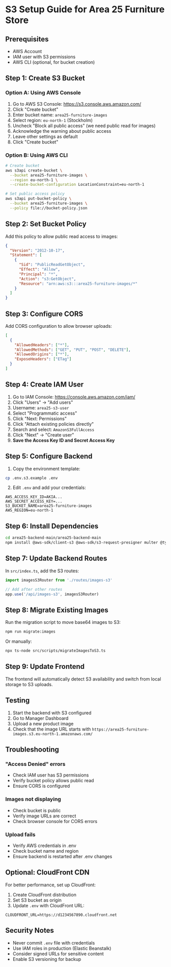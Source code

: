 # S3 Setup Guide for Area 25 Furniture Store

## Prerequisites
- AWS Account
- IAM user with S3 permissions
- AWS CLI (optional, for bucket creation)

## Step 1: Create S3 Bucket

### Option A: Using AWS Console
1. Go to AWS S3 Console: https://s3.console.aws.amazon.com/
2. Click "Create bucket"
3. Enter bucket name: `area25-furniture-images`
4. Select region: `eu-north-1` (Stockholm)
5. Uncheck "Block all public access" (we need public read for images)
6. Acknowledge the warning about public access
7. Leave other settings as default
8. Click "Create bucket"

### Option B: Using AWS CLI
```bash
# Create bucket
aws s3api create-bucket \
  --bucket area25-furniture-images \
  --region eu-north-1 \
  --create-bucket-configuration LocationConstraint=eu-north-1

# Set public access policy
aws s3api put-bucket-policy \
  --bucket area25-furniture-images \
  --policy file://bucket-policy.json
```

## Step 2: Set Bucket Policy

Add this policy to allow public read access to images:

```json
{
  "Version": "2012-10-17",
  "Statement": [
    {
      "Sid": "PublicReadGetObject",
      "Effect": "Allow",
      "Principal": "*",
      "Action": "s3:GetObject",
      "Resource": "arn:aws:s3:::area25-furniture-images/*"
    }
  ]
}
```

## Step 3: Configure CORS

Add CORS configuration to allow browser uploads:

```json
[
  {
    "AllowedHeaders": ["*"],
    "AllowedMethods": ["GET", "PUT", "POST", "DELETE"],
    "AllowedOrigins": ["*"],
    "ExposeHeaders": ["ETag"]
  }
]
```

## Step 4: Create IAM User

1. Go to IAM Console: https://console.aws.amazon.com/iam/
2. Click "Users" → "Add users"
3. Username: `area25-s3-user`
4. Select "Programmatic access"
5. Click "Next: Permissions"
6. Click "Attach existing policies directly"
7. Search and select: `AmazonS3FullAccess`
8. Click "Next" → "Create user"
9. **Save the Access Key ID and Secret Access Key**

## Step 5: Configure Backend

1. Copy the environment template:
```bash
cp .env.s3.example .env
```

2. Edit `.env` and add your credentials:
```env
AWS_ACCESS_KEY_ID=AKIA...
AWS_SECRET_ACCESS_KEY=...
S3_BUCKET_NAME=area25-furniture-images
AWS_REGION=eu-north-1
```

## Step 6: Install Dependencies

```bash
cd area25-backend-main/area25-backend-main
npm install @aws-sdk/client-s3 @aws-sdk/s3-request-presigner multer @types/multer uuid
```

## Step 7: Update Backend Routes

In `src/index.ts`, add the S3 routes:

```typescript
import imagesS3Router from './routes/images-s3'

// Add after other routes
app.use('/api/images-s3', imagesS3Router)
```

## Step 8: Migrate Existing Images

Run the migration script to move base64 images to S3:

```bash
npm run migrate:images
```

Or manually:
```bash
npx ts-node src/scripts/migrateImagesToS3.ts
```

## Step 9: Update Frontend

The frontend will automatically detect S3 availability and switch from local storage to S3 uploads.

## Testing

1. Start the backend with S3 configured
2. Go to Manager Dashboard
3. Upload a new product image
4. Check that the image URL starts with `https://area25-furniture-images.s3.eu-north-1.amazonaws.com/`

## Troubleshooting

### "Access Denied" errors
- Check IAM user has S3 permissions
- Verify bucket policy allows public read
- Ensure CORS is configured

### Images not displaying
- Check bucket is public
- Verify image URLs are correct
- Check browser console for CORS errors

### Upload fails
- Verify AWS credentials in .env
- Check bucket name and region
- Ensure backend is restarted after .env changes

## Optional: CloudFront CDN

For better performance, set up CloudFront:

1. Create CloudFront distribution
2. Set S3 bucket as origin
3. Update `.env` with CloudFront URL:
```env
CLOUDFRONT_URL=https://d1234567890.cloudfront.net
```

## Security Notes

- Never commit `.env` file with credentials
- Use IAM roles in production (Elastic Beanstalk)
- Consider signed URLs for sensitive content
- Enable S3 versioning for backup
